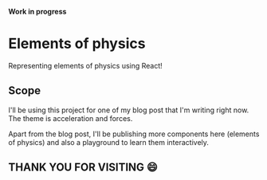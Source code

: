 **Work in progress**

# Elements of physics

Representing elements of physics using React!

## Scope

I'll be using this project for one of my blog post that I'm writing right now. The theme is acceleration and forces.

Apart from the blog post, I'll be publishing more components here (elements of physics) and also a playground to learn them interactively.

## THANK YOU FOR VISITING 😄
